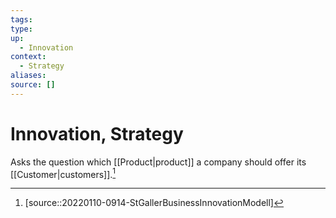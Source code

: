 ```yaml
---
tags:
type:
up:
  - Innovation
context:
  - Strategy
aliases:
source: []
---
```


# Innovation, Strategy

Asks the question which [[Product|product]] a company should offer its [[Customer|customers]].[^1]

[^1]: [source::20220110-0914-StGallerBusinessInnovationModell]
